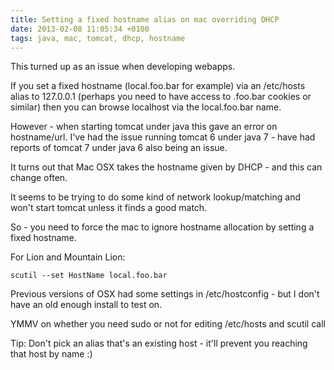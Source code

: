 ```yaml
---
title: Setting a fixed hostname alias on mac overriding DHCP
date: 2013-02-08 11:05:34 +0100
tags: java, mac, tomcat, dhcp, hostname
---
```


This turned up as an issue when developing webapps.

If you set a fixed hostname (local.foo.bar for example) via an /etc/hosts alias to 127.0.0.1 (perhaps you need to have access to .foo.bar cookies or similar) then you can browse localhost via the local.foo.bar name.

However - when starting tomcat under java this gave an error on hostname/url. I've had the issue running tomcat 6 under java 7 - have had reports of tomcat 7 under java 6 also being an issue.

It turns out that Mac OSX takes the hostname given by DHCP - and this can change often.

It seems to be trying to do some kind of network lookup/matching and won't start tomcat unless it finds a good match.

So - you need to force the mac to ignore hostname allocation by setting a fixed hostname.

For Lion and Mountain Lion:

```shell
scutil --set HostName local.foo.bar
```

Previous versions of OSX had some settings in /etc/hostconfig - but I don't have an old enough install to test on.

YMMV on whether you need sudo or not for editing /etc/hosts and scutil call

Tip: Don't pick an alias that's an existing host - it'll prevent you reaching that host by name :)
